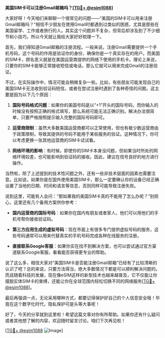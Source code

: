 **美国SIM卡可以注册Gmail邮箱吗？[[TG💪+ @esim1088](https://t.me/s/esim1088)]**

大家好呀！今天咱们来聊聊一个很常见的问题——“美国的SIM卡可以用来注册Gmail邮箱吗？”相信不少朋友在使用Gmail时都遇到过类似的困惑，尤其是那些在美国留学、工作或者旅行的人。其实这个问题并不复杂，但背后却涉及到了不少细节和小技巧，所以今天就让我给大家好好梳理一下。

首先，我们得知道Gmail邮箱的注册流程。一般来说，注册Gmail需要提供一个手机号码，这个号码的作用是验证你的身份，确保你是一个真实存在的用户。而美国的SIM卡，顾名思义就是在美国运营商提供的网络下使用的手机卡。理论上来说，只要你的SIM卡能够正常接收短信或电话，那么它就可以用来完成Gmail的注册验证。

不过，在实际操作中，情况可能会稍微复杂一些。比如，有些朋友可能发现自己的美国SIM卡无法收到验证码短信，或者在尝试注册时遇到了各种奇怪的问题。这主要是因为以下几个原因：

1. **国际号码格式问题**：如果你的美国号码是以“+1”开头的国际号码，而你输入的时候没有按照正确的格式填写，那么系统可能无法正确识别。解决办法很简单，只要严格按照提示输入完整的国际号码即可。

2. **运营商限制**：虽然大多数美国运营商都可以正常使用，但也有极少数运营商由于政策限制，导致其提供的号码不能用于某些服务的验证。这种情况下，你可以考虑更换一张其他运营商的SIM卡试试看。

3. **网络环境的影响**：有时候，即使你的SIM卡本身没问题，但如果当时所处的网络环境较差，也可能影响到验证码的接收。因此，建议在信号良好的地方进行操作。

当然啦，除了上述提到的技术性问题之外，还有一些非技术层面的因素也需要注意。比如说，如果你是在国外使用美国SIM卡，那么一定要确认你的设备已经正确设置了当地的日期、时间和语言等信息，否则同样可能导致注册失败。

说到这里，可能有人会问：“那如果我的美国SIM卡真的不能用了怎么办呢？”别担心，这里还有几个备用方案供你参考：

- **国内运营商的国际号码**：如果你在国内有朋友或者家人，他们可以用他们的手机号帮你接收验证码。
  
- **第三方应用生成的虚拟号码**：现在市面上有很多专门提供虚拟号码的服务，这些号码通常可以用来代替真实的手机号码完成各种在线服务的注册。

- **直接联系Google客服**：如果你实在找不到解决方案，也可以尝试通过官方渠道联系Google客服，看看能否获得更专业的帮助。

说了这么多，相信大家对“美国SIM卡是否能注册Gmail邮箱”已经有了比较清晰的认识了吧？总的来说，只要方法得当，绝大多数情况下都是可以顺利解决问题的。而且随着科技的发展，现在像eSIM这样的新型技术也越来越普及，它不仅能让你摆脱实体SIM卡的束缚，还能让你在全球范围内轻松切换不同的网络服务[[TG💪+ @esim1088](https://t.me/s/esim1088)]。

最后再强调一点，无论采用哪种方式，都要记得保护好自己的个人信息安全哦！毕竟在这个数字化时代，隐私保护可是头等大事呢！

好了，今天的分享就到这里啦！希望这篇文章对你有所帮助。如果你还有什么疑问或者其他想了解的内容，欢迎随时留言讨论。咱们下次再见啦！

[[TG💪+ @esim1088](https://t.me/s/esim1088) ![Image](https://i.postimg.cc/4NQfJmqS/Snipaste-2025-05-13-00-14-12.png)]